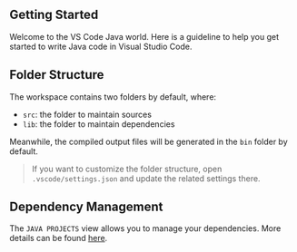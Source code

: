## Getting Started

Welcome to the VS Code Java world. Here is a guideline to help you get started to write Java code in Visual Studio Code.

## Folder Structure

The workspace contains two folders by default, where:

- `src`: the folder to maintain sources
- `lib`: the folder to maintain dependencies

Meanwhile, the compiled output files will be generated in the `bin` folder by default.

> If you want to customize the folder structure, open `.vscode/settings.json` and update the related settings there.

## Dependency Management

The `JAVA PROJECTS` view allows you to manage your dependencies. More details can be found [here](https://github.com/microsoft/vscode-java-dependency#manage-dependencies).

<!-- 단축키 설정


ctrl + d = 한줄삭제
ctrl + enter = 바로 줄바꿈
ctrl + shift + enter = 위로 새 줄바꿈
ctrl + shift + L = 반복되는 단어 자동 선택
ctrl + alt + up/down = 키보드로 드래그
alt + click = 다중 선택 (클릭한곳마다 커서가 생김)
alt + shift + I = 드래그 후 다중 선택 (예: 여러 요소 나열하고 , 추가하는 상황)
alt + shift + up/down = 코드 복붙 한번에

 -->
